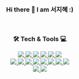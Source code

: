 <div align="center">
 <h3>Hi there 👋 I am 서지혜 :)</h3>
</div>

<br/>

<div align="center">
 <h3>🛠 Tech & Tools 💻</h3>
 <div align="center" width="300px">
   <a href="" target="_blank">
      <img src="https://img.shields.io/badge/HTML5-E34F26?style=flat-square&logo=HTML5&logoColor=FFFFFF"/>
   </a>

   <a href="" target="_blank">
       <img src="https://img.shields.io/badge/CSS3-1572B6?style=flat-square&logo=CSS3&logoColor=FFFFFF"/>
   </a>

   <a href="" target="_blank">
       <img src="https://img.shields.io/badge/JavaScript-F7DF1E?style=flat-square&logo=JavaScript&logoColor=FFFFFF"/>
   </a>

   <a href="" target="_blank">
       <img src="https://img.shields.io/badge/TypeScript-3178C6?style=flat-square&logo=TypeScript&logoColor=FFFFFF"/>
   </a>

   <a href="" target="_blank">
       <img src="https://img.shields.io/badge/Python-3776AB?style=flat-square&logo=Python&logoColor=FFFFFF"/>
   </a>

   <a href="" target="_blank">
       <img src="https://img.shields.io/badge/C++-00599C?style=flat-square&logo=Cplusplus&logoColor=FFFFFF"/>
   </a>
 </div>
 <div align="center" width="300px">
   <a href="" target="_blank">
       <img src="https://img.shields.io/badge/React-61DAFB?style=flat-square&logo=React&logoColor=FFFFFF"/>
   </a>

   <a href="" target="_blank">
       <img src="https://img.shields.io/badge/Expo-000020?style=flat-square&logo=Expo&logoColor=FFFFFF"/>
   </a>

   <a href="" target="_blank">
       <img src="https://img.shields.io/badge/Next.js-000000?style=flat-square&logo=Next.js&logoColor=FFFFFF"/>
   </a>

   <a href="" target="_blank">
       <img src="https://img.shields.io/badge/MobX-FF9955?style=flat-square&logo=Mobx&logoColor=FFFFFF"/>
   </a>

   <a href="" target="_blank">
       <img src="https://img.shields.io/badge/Node.js-339933?style=flat-square&logo=Node.js&logoColor=FFFFFF"/>
   </a>

   <a href="" target="_blank">
       <img src="https://img.shields.io/badge/Express-000000?style=flat-square&logo=Express&logoColor=FFFFFF"/>
   </a>

   <a href="" target="_blank">
       <img src="https://img.shields.io/badge/MongoDB-47A248?style=flat-square&logo=MongoDB&logoColor=FFFFFF"/>
   </a>

   <a href="" target="_blank">
       <img src="https://img.shields.io/badge/GraphQL-E10098?style=flat-square&logo=GraphQL&logoColor=FFFFFF"/>
   </a>

<!--   <a href="" target="_blank">
       <img src="https://img.shields.io/badge/Apollo GraphQL-311C87?style=flat-square&logo=Apollo GraphQL&logoColor=FFFFFF"/>
   </a> -->
 </div>
 <div align="center" width="300px">
   <a href="" target="_blank">
       <img src="https://img.shields.io/badge/Flask-000000?style=flat-square&logo=Flask&logoColor=FFFFFF"/>
   </a>

   <a href="" target="_blank">
       <img src="https://img.shields.io/badge/Docker-2496ED?style=flat-square&logo=Docker&logoColor=FFFFFF"/>
   </a>
 </div>
</div>

<br/>

<div align="center">

<!-- ![wiseseo's GitHub stats](https://github-readme-stats.vercel.app/api?username=wiseseo&show_icons=true&count_private=true) -->

</div>

<!--
**wiseseo/wiseseo** is a ✨ _special_ ✨ repository because its `README.md` (this file) appears on your GitHub profile.

Here are some ideas to get you started:

- 🔭 I’m currently working on ...
- 🌱 I’m currently learning ...
- 👯 I’m looking to collaborate on ...
- 🤔 I’m looking for help with ...
- 💬 Ask me about ...
- 📫 How to reach me: ...
- 😄 Pronouns: ...
- ⚡ Fun fact: ...
-->
<!-- 
[![Hits](https://hits.seeyoufarm.com/api/count/incr/badge.svg?url=https%3A%2F%2Fgithub.com%2Fwiseseo&count_bg=%231B5EF1&title_bg=%23171717&icon=&icon_color=%23E7E7E7&title=hits&edge_flat=false)](https://hits.seeyoufarm.com)
 -->
